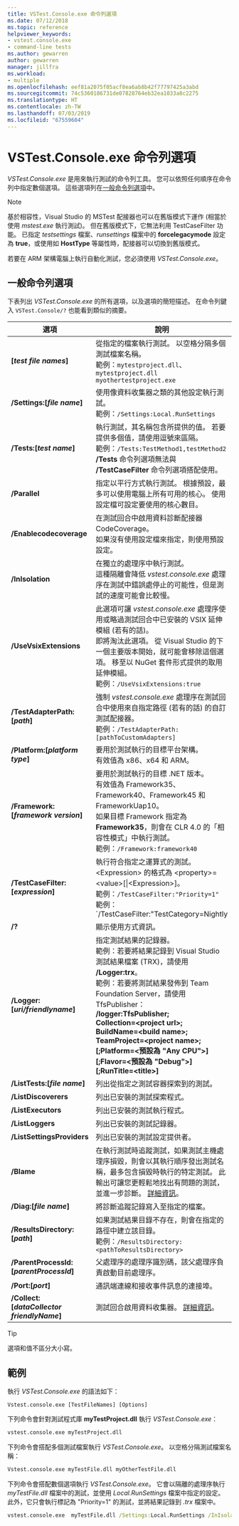 ```yaml
---
title: VSTest.Console.exe 命令列選項
ms.date: 07/12/2018
ms.topic: reference
helpviewer_keywords:
- vstest.console.exe
- command-line tests
ms.author: gewarren
author: gewarren
manager: jillfra
ms.workload:
- multiple
ms.openlocfilehash: eef81a2075f05acf8ea6ab8b42f77797425a3abd
ms.sourcegitcommit: 74c5360186731de07828764eb32ea1033a8c2275
ms.translationtype: HT
ms.contentlocale: zh-TW
ms.lasthandoff: 07/03/2019
ms.locfileid: "67559604"
---
```

# <a name="vstestconsoleexe-command-line-options"></a>VSTest.Console.exe 命令列選項

*VSTest.Console.exe* 是用來執行測試的命令列工具。 您可以依照任何順序在命令列中指定數個選項。 這些選項列在[一般命令列選項](#general-command-line-options)中。

> [!NOTE]
> 基於相容性，Visual Studio 的 MSTest 配接器也可以在舊版模式下運作 (相當於使用 *mstest.exe* 執行測試)。 但在舊版模式下，它無法利用 TestCaseFilter 功能。 已指定 *testsettings* 檔案、*runsettings* 檔案中的 **forcelegacymode** 設定為 **true**，或使用如 **HostType** 等屬性時，配接器可以切換到舊版模式。
>
> 若要在 ARM 架構電腦上執行自動化測試，您必須使用 *VSTest.Console.exe*。

## <a name="general-command-line-options"></a>一般命令列選項

下表列出 *VSTest.Console.exe* 的所有選項，以及選項的簡短描述。 在命令列鍵入 `VSTest.Console/?` 也能看到類似的摘要。

| 選項 | 說明 |
|---|---|
|**[*test file names*]**|從指定的檔案執行測試。 以空格分隔多個測試檔案名稱。<br />範例：`mytestproject.dll`、`mytestproject.dll myothertestproject.exe`|
|**/Settings:[*file name*]**|使用像資料收集器之類的其他設定執行測試。<br />範例：`/Settings:Local.RunSettings`|
|**/Tests:[*test name*]**|執行測試，其名稱包含所提供的值。 若要提供多個值，請使用逗號來區隔。<br />範例：`/Tests:TestMethod1,testMethod2`<br />**/Tests** 命令列選項無法與 **/TestCaseFilter** 命令列選項搭配使用。|
|**/Parallel**|指定以平行方式執行測試。 根據預設，最多可以使用電腦上所有可用的核心。 使用設定檔可設定要使用的核心數目。|
|**/Enablecodecoverage**|在測試回合中啟用資料診斷配接器 CodeCoverage。<br />如果沒有使用設定檔來指定，則使用預設設定。|
|**/InIsolation**|在獨立的處理序中執行測試。<br />這種隔離會降低 *vstest.console.exe* 處理序在測試中錯誤處停止的可能性，但是測試的速度可能會比較慢。|
|**/UseVsixExtensions**|此選項可讓 *vstest.console.exe* 處理序使用或略過測試回合中已安裝的 VSIX 延伸模組 (若有的話)。<br />即將淘汰此選項。 從 Visual Studio 的下一個主要版本開始，就可能會移除這個選項。 移至以 NuGet 套件形式提供的取用延伸模組。<br />範例：`/UseVsixExtensions:true`|
|**/TestAdapterPath:[*path*]**|強制 *vstest.console.exe* 處理序在測試回合中使用來自指定路徑 (若有的話) 的自訂測試配接器。<br />範例：`/TestAdapterPath:[pathToCustomAdapters]`|
|**/Platform:[*platform type*]**|要用於測試執行的目標平台架構。<br />有效值為 x86、x64 和 ARM。|
|**/Framework: [*framework version*]**|要用於測試執行的目標 .NET 版本。<br />有效值為 Framework35、Framework40、Framework45 和 FrameworkUap10。<br />如果目標 Framework 指定為 **Framework35**，則會在 CLR 4.0 的「相容性模式」中執行測試。<br />範例：`/Framework:framework40`|
|**/TestCaseFilter:[*expression*]**|執行符合指定之運算式的測試。<br /><Expression\> 的格式為 <property\>=<value\>[\|<Expression\>]。<br />範例：`/TestCaseFilter:"Priority=1"`<br />範例：`/TestCaseFilter:"TestCategory=Nightly|FullyQualifiedName=Namespace.ClassName.MethodName"`<br />**/TestCaseFilter** 命令列選項無法與 **/Tests** 命令列選項搭配使用。 <br />如需建立和使用運算式的資訊，請參閱 [ 篩選](https://github.com/Microsoft/vstest-docs/blob/master/docs/filter.md)。|
|**/?**|顯示使用方式資訊。|
|**/Logger:[*uri/friendlyname*]**|指定測試結果的記錄器。<br />範例：若要將結果記錄到 Visual Studio 測試結果檔案 (TRX)，請使用 **/Logger:trx**。<br />範例：若要將測試結果發佈到 Team Foundation Server，請使用 TfsPublisher：<br />**/logger:TfsPublisher;**<br />**Collection=<project url\>;**<br />**BuildName=<build name\>;**<br />**TeamProject=<project name\>;**<br />**[;Platform=\<預設為 "Any CPU">]**<br />**[;Flavor=\<預設為 "Debug">]**<br />**[;RunTitle=<title\>]**|
|**/ListTests:[*file name*]**|列出從指定之測試容器探索到的測試。|
|**/ListDiscoverers**|列出已安裝的測試探索程式。|
|**/ListExecutors**|列出已安裝的測試執行程式。|
|**/ListLoggers**|列出已安裝的測試記錄器。|
|**/ListSettingsProviders**|列出已安裝的測試設定提供者。|
|**/Blame**|在執行測試時追蹤測試，如果測試主機處理序損毀，則會以其執行順序發出測試名稱，最多包含損毀時執行的特定測試。 此輸出可讓您更輕鬆地找出有問題的測試，並進一步診斷。 [詳細資訊](https://github.com/Microsoft/vstest-docs/blob/master/docs/extensions/blame-datacollector.md)。|
|**/Diag:[*file name*]**|將診斷追蹤記錄寫入至指定的檔案。|
|**/ResultsDirectory:[*path*]**|如果測試結果目錄不存在，則會在指定的路徑中建立該目錄。<br />範例：`/ResultsDirectory:<pathToResultsDirectory>`|
|**/ParentProcessId:[*parentProcessId*]**|父處理序的處理序識別碼，該父處理序負責啟動目前處理序。|
|**/Port:[*port*]**|通訊端連線和接收事件訊息的連接埠。|
|**/Collect:[*dataCollector friendlyName*]**|測試回合啟用資料收集器。 [詳細資訊](https://aka.ms/vstest-collect)。|

> [!TIP]
> 選項和值不區分大小寫。

## <a name="examples"></a>範例

執行 *VSTest.Console.exe* 的語法如下：

`Vstest.console.exe [TestFileNames] [Options]`

下列命令會針對測試程式庫 **myTestProject.dll** 執行 *VSTest.Console.exe*：

```cmd
vstest.console.exe myTestProject.dll
```

下列命令會搭配多個測試檔案執行 *VSTest.Console.exe*。 以空格分隔測試檔案名稱：

```cmd
Vstest.console.exe myTestFile.dll myOtherTestFile.dll
```

下列命令會搭配數個選項執行 *VSTest.Console.exe*。 它會以隔離的處理序執行 *myTestFile.dll* 檔案中的測試，並使用 *Local.RunSettings* 檔案中指定的設定。 此外，它只會執行標記為 "Priority=1" 的測試，並將結果記錄到 *.trx* 檔案中。

```cmd
vstest.console.exe  myTestFile.dll /Settings:Local.RunSettings /InIsolation /TestCaseFilter:"Priority=1" /Logger:trx
```
